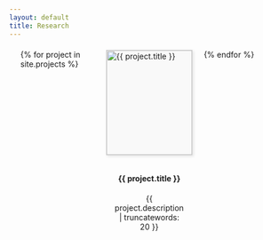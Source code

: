 ```yaml
---
layout: default
title: Research
---
```


<style>
  .card-container {
    display: grid;
    grid-template-columns: repeat(3, 1fr); /* Creates a three-column grid */
    gap: 20px; /* Adds space between the cards */
    margin: 20px;
  }
  .card {
    background: #f9f9f9;
    border: 1px solid #ddd;
    box-shadow: 2px 2px 5px rgba(0,0,0,0.1);
    transition: box-shadow 0.3s ease-in-out;
  }
  .card:hover {
    box-shadow: 5px 5px 15px rgba(0,0,0,0.2);
  }
  .card img {
    width: 100%; /* Makes the image cover the width of the card */
    height: auto; /* Adjusts the height to maintain aspect ratio */
  }
  .container {
    padding: 15px;
    text-align: center;
  }
</style>

<div class="card-container">
  {% for project in site.projects %}
    <div class="card" onclick="location.href='{{ project.url }}';" style="cursor: pointer;">
      <img src="{{ project.image }}" alt="{{ project.title }}">
      <div class="container">
        <h4><b>{{ project.title }}</b></h4>
        <p>{{ project.description | truncatewords: 20 }}</p>
      </div>
    </div>
  {% endfor %}
</div>

